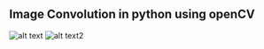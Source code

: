 ## Image Convolution in python using openCV


![alt text](https://github.com/KemerDev/PythonImageConvolution/blob/main/enemy.jpg "Unprocessed image") ![alt text2](https://github.com/KemerDev/PythonImageConvolution/blob/main/enemy_edge.jpg "Convoluted image with edge detection kernel")
